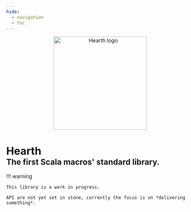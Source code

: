 ```yaml
---
hide:
  - navigation
  - toc
---
```


<p style="text-align: center"><img src="assets/images/logo.svg" alt="Hearth logo" style="height: 250px" /></p>

<h1 style="margin-bottom:0">Hearth</h1>
<h2 style="margin-top:0">The first Scala macros' standard library.</h2>

!!! warning

    This library is a work in progress.

    API are not yet set in stone, currently the focus is on *delivering something*.
